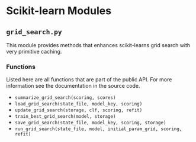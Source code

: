 # Scikit-learn Modules

## `grid_search.py`

This module provides methods that enhances scikit-learns grid search with very primitive caching.

### Functions

Listed here are all functions that are part of the public API. For more information see the documentation in the source code.

- `summarize_grid_search(scoring, scores)`
- `load_grid_search(state_file, model_key, scoring)`
- `update_grid_search(storage, clf, scoring, refit)`
- `train_best_grid_search(model, storage)`
- `save_grid_search(state_file, model_key, scoring, storage)`
- `run_grid_search(state_file, model, initial_param_grid, scoring, refit)`

